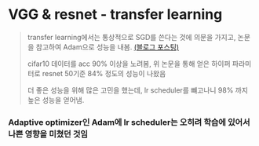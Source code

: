 # VGG & resnet - transfer learning
> transfer learning에서는 통상적으로 SGD를 쓴다는 것에 의문을 가지고, 논문을 참고하여 Adam으로 성능을 내봄. [(블로그 포스팅)](https://inhovation97.tistory.com/32)   
>       
> cifar10 데이터를 acc 90% 이상을 노려봄, 위 논문을 통해 얻은 하이퍼 파라미터로 resnet 50기준 84% 정도의 성능이 나왔음   
>    
> 더 좋은 성능을 위해 많은 고민을 했는데, lr scheduler를 뺴고나니 98% 까지 높은 성능을 얻어냄.   
### **Adaptive optimizer인 Adam에 lr scheduler는 오히려 학습에 있어서 나쁜 영향을 미쳤던 것임**
